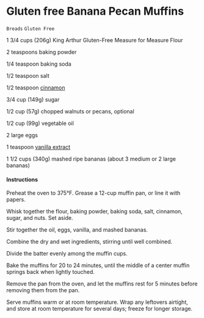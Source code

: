 # Gluten free Banana Pecan Muffins

`Breads` `Gluten Free`

1 3/4 cups (206g) King Arthur Gluten-Free Measure for Measure Flour

2 teaspoons baking powder

1/4 teaspoon baking soda

1/2 teaspoon salt

1/2 teaspoon [cinnamon](https://shop.kingarthurflour.com/items/vietnamese-cinnamon-3-oz)

3/4 cup (149g) sugar

1/2 cup (57g) chopped walnuts or pecans, optional

1/2 cup (99g) vegetable oil

2 large eggs

1 teaspoon [vanilla extract](https://shop.kingarthurflour.com/items/pure-vanilla-extract-16-oz)

1 1/2 cups (340g) mashed ripe bananas (about 3 medium or 2 large bananas)

#### Instructions

Preheat the oven to 375°F. Grease a 12-cup muffin pan, or line it with papers.

Whisk together the flour, baking powder, baking soda, salt, cinnamon, sugar, and nuts. Set aside.

Stir together the oil, eggs, vanilla, and mashed bananas.

Combine the dry and wet ingredients, stirring until well combined.

Divide the batter evenly among the muffin cups.

Bake the muffins for 20 to 24 minutes, until the middle of a center muffin springs back when lightly touched.

Remove the pan from the oven, and let the muffins rest for 5 minutes before removing them from the pan.

Serve muffins warm or at room temperature. Wrap any leftovers airtight, and store at room temperature for several days; freeze for longer storage.
